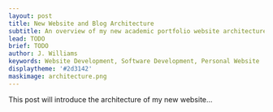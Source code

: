 ```yaml
---
layout: post
title: New Website and Blog Architecture
subtitle: An overview of my new academic portfolio website architecture, explaining the (overly complex) organisation.
lead: TODO
brief: TODO
author: J. Williams
keywords: Website Development, Software Development, Personal Website
displaytheme: '#2d3142'
maskimage: architecture.png
---
```


This post will introduce the architecture of my new website...